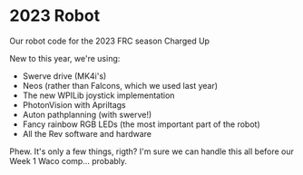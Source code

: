 # 2023 Robot

Our robot code for the 2023 FRC season Charged Up

New to this year, we're using:
* Swerve drive (MK4i's)
* Neos (rather than Falcons, which we used last year)
* The new WPILib joystick implementation
* PhotonVision with Apriltags
* Auton pathplanning (with swerve!)
* Fancy rainbow RGB LEDs (the most important part of the robot)
* All the Rev software and hardware

Phew. It's only a few things, rigth? I'm sure we can handle this all before our Week 1 Waco comp... probably.
